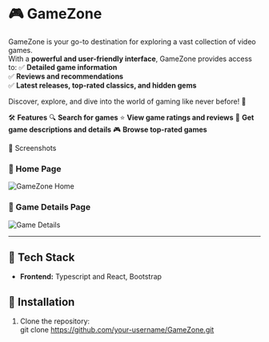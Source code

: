 # 🎮 GameZone

GameZone is your go-to destination for exploring a vast collection of video games.  
With a **powerful and user-friendly interface**, GameZone provides access to:
✅ **Detailed game information**  
✅ **Reviews and recommendations**  
✅ **Latest releases, top-rated classics, and hidden gems**  

Discover, explore, and dive into the world of gaming like never before! 🚀  

🛠 **Features**
🔍 **Search for games**
⭐ **View game ratings and reviews**
📜 **Get game descriptions and details**
🎮 **Browse top-rated games**

 📸 Screenshots  
### 🔹 Home Page  
![GameZone Home](assets/components/LandingPage/image1.png)  

### 🔹 Game Details Page  
![Game Details](assets/screenshots/game_details.png)  

---

## 🔧 Tech Stack  
- **Frontend:** Typescript and React, Bootstrap  


## 🚀 Installation  
1. Clone the repository:  
   git clone https://github.com/your-username/GameZone.git
